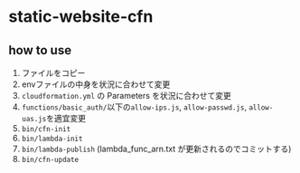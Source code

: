 # static-website-cfn

## how to use

1. ファイルをコピー
1. envファイルの中身を状況に合わせて変更
1. `cloudformation.yml` の Parameters を状況に合わせて変更
1. `functions/basic_auth/`以下の`allow-ips.js`, `allow-passwd.js`, `allow-uas.js`を適宜変更
1. `bin/cfn-init`
1. `bin/lambda-init`
1. `bin/lambda-publish` (lambda_func_arn.txt が更新されるのでコミットする)
1. `bin/cfn-update`
